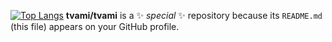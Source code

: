 
[![Top Langs](https://github-readme-stats.vercel.app/api/top-langs/?username=tvami&layout=compact&theme=react&hide_border=True)](https://github.com/anuraghazra/github-readme-stats)
**tvami/tvami** is a ✨ _special_ ✨ repository because its `README.md` (this file) appears on your GitHub profile.
